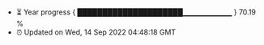 - ⏳ Year progress { █████████████████████▁▁▁▁▁▁▁▁▁ } 70.19 %
- ⏰ Updated on Wed, 14 Sep 2022 04:48:18 GMT

